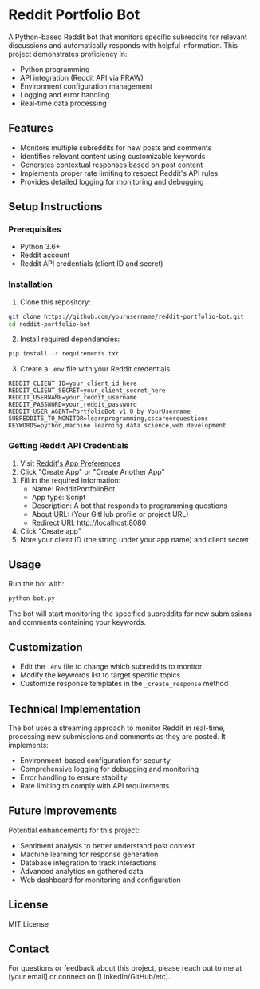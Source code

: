 # Reddit Portfolio Bot

A Python-based Reddit bot that monitors specific subreddits for relevant discussions and automatically responds with helpful information. This project demonstrates proficiency in:

- Python programming
- API integration (Reddit API via PRAW)
- Environment configuration management
- Logging and error handling
- Real-time data processing

## Features

- Monitors multiple subreddits for new posts and comments
- Identifies relevant content using customizable keywords
- Generates contextual responses based on post content
- Implements proper rate limiting to respect Reddit's API rules
- Provides detailed logging for monitoring and debugging

## Setup Instructions

### Prerequisites
- Python 3.6+
- Reddit account
- Reddit API credentials (client ID and secret)

### Installation

1. Clone this repository:
```bash
git clone https://github.com/yourusername/reddit-portfolio-bot.git
cd reddit-portfolio-bot
```

2. Install required dependencies:
```bash
pip install -r requirements.txt
```

3. Create a `.env` file with your Reddit credentials:
```
REDDIT_CLIENT_ID=your_client_id_here
REDDIT_CLIENT_SECRET=your_client_secret_here
REDDIT_USERNAME=your_reddit_username
REDDIT_PASSWORD=your_reddit_password
REDDIT_USER_AGENT=PortfolioBot v1.0 by YourUsername
SUBREDDITS_TO_MONITOR=learnprogramming,cscareerquestions
KEYWORDS=python,machine learning,data science,web development
```

### Getting Reddit API Credentials

1. Visit [Reddit's App Preferences](https://www.reddit.com/prefs/apps)
2. Click "Create App" or "Create Another App"
3. Fill in the required information:
   - Name: RedditPortfolioBot
   - App type: Script
   - Description: A bot that responds to programming questions
   - About URL: (Your GitHub profile or project URL)
   - Redirect URI: http://localhost:8080
4. Click "Create app"
5. Note your client ID (the string under your app name) and client secret

## Usage

Run the bot with:
```bash
python bot.py
```

The bot will start monitoring the specified subreddits for new submissions and comments containing your keywords.

## Customization

- Edit the `.env` file to change which subreddits to monitor
- Modify the keywords list to target specific topics
- Customize response templates in the `_create_response` method

## Technical Implementation

The bot uses a streaming approach to monitor Reddit in real-time, processing new submissions and comments as they are posted. It implements:

- Environment-based configuration for security
- Comprehensive logging for debugging and monitoring
- Error handling to ensure stability
- Rate limiting to comply with API requirements

## Future Improvements

Potential enhancements for this project:
- Sentiment analysis to better understand post context
- Machine learning for response generation
- Database integration to track interactions
- Advanced analytics on gathered data
- Web dashboard for monitoring and configuration

## License

MIT License

## Contact

For questions or feedback about this project, please reach out to me at [your email] or connect on [LinkedIn/GitHub/etc].